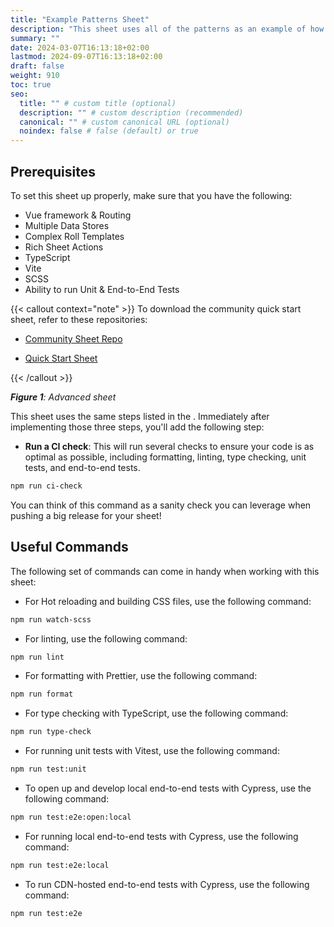 ```yaml
---
title: "Example Patterns Sheet"
description: "This sheet uses all of the patterns as an example of how to use them. Feel free to start using this sheet or copy and paste into your own project as needed."
summary: ""
date: 2024-03-07T16:13:18+02:00
lastmod: 2024-09-07T16:13:18+02:00
draft: false
weight: 910
toc: true
seo:
  title: "" # custom title (optional)
  description: "" # custom description (recommended)
  canonical: "" # custom canonical URL (optional)
  noindex: false # false (default) or true
---
```



## Prerequisites

To set this sheet up properly, make sure that you have the following:

- Vue framework & Routing
- Multiple Data Stores
- Complex Roll Templates
- Rich Sheet Actions
- TypeScript
- Vite
- SCSS
- Ability to run Unit & End-to-End Tests

{{< callout context="note" >}}
To download the community quick start sheet, refer to these repositories:
- [Community Sheet Repo](https://github.com/Roll20/roll20-beacon-sheets)

- [Quick Start Sheet](https://github.com/Roll20/roll20-beacon-sheets/tree/main/sheets/quickstart-example-sheet)

{{< /callout >}}

_**Figure 1**: Advanced sheet_

This sheet uses the same steps listed in the . Immediately after implementing those three steps, you'll add the following step:

- **Run a CI check**: This will run several checks to ensure your code is as optimal as possible, including formatting, linting, type checking, unit tests, and end-to-end tests.

```bash
npm run ci-check
```

You can think of this command as a sanity check you can leverage when pushing a big release for your sheet!

## Useful Commands

The following set of commands can come in handy when working with this sheet:

- For Hot reloading and building CSS files, use the following command:

```bash
npm run watch-scss
```

- For linting, use the following command:

```bash
npm run lint
```

- For formatting with Prettier, use the following command:

```bash
npm run format
```

- For type checking with TypeScript, use the following command:

```bash
npm run type-check
```

- For running unit tests with Vitest, use the following command:

```bash
npm run test:unit
```

- To open up and develop local end-to-end tests with Cypress, use the following command:

```bash
npm run test:e2e:open:local
```

- For running local end-to-end tests with Cypress, use the following command:

```bash
npm run test:e2e:local
```

- To run CDN-hosted end-to-end tests with Cypress, use the following command:

```bash
npm run test:e2e
```